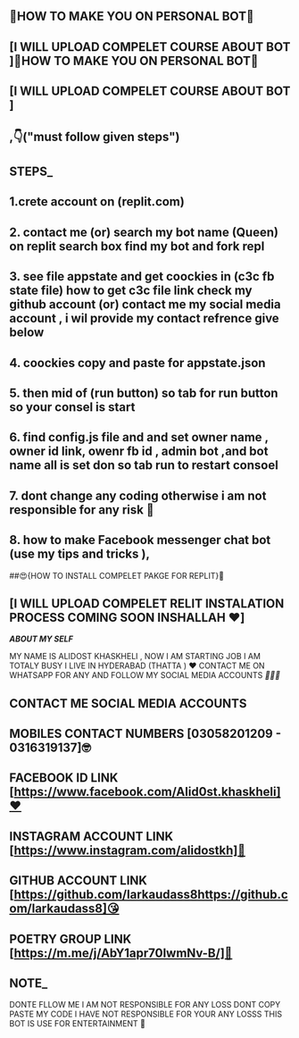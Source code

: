 ## 🤟HOW TO MAKE YOU ON PERSONAL BOT🍫
##        [I WILL UPLOAD COMPELET COURSE ABOUT BOT ]🤟HOW TO MAKE YOU ON PERSONAL BOT🍫
##        [I WILL UPLOAD COMPELET COURSE ABOUT BOT ]

## ,👇("must follow given steps")
 
 ## __________STEPS___________
 ## 1.crete account on (replit.com)
 ## 2. contact me (or) search my bot name (Queen) on replit search box find my bot and fork repl 
 ## 3. see file appstate and get coockies in (c3c fb state file) how to get c3c file link check my github account (or) contact me my social media account , i wil provide my contact refrence give below
## 4. coockies copy and paste for appstate.json
## 5. then mid of (run button) so tab for run button so your consel is start 
## 6. find config.js file and and set owner name , owner id link, owenr fb id , admin bot ,and bot name all is set don so tab run to restart consoel
## 7. dont change any coding otherwise i am not responsible for any risk 🥺
## 8. how to make Facebook messenger chat bot (use my tips and tricks ),
##😍{HOW TO INSTALL COMPELET PAKGE FOR REPLIT}🤗
            
 ## [I WILL UPLOAD COMPELET RELIT INSTALATION PROCESS COMING SOON INSHALLAH ❤️]

 ___________ABOUT MY SELF___________

  MY NAME IS ALIDOST KHASKHELI , NOW I AM STARTING JOB I AM TOTALY BUSY I LIVE IN HYDERABAD (THATTA ) ❤️ CONTACT ME ON WHATSAPP FOR ANY AND FOLLOW MY SOCIAL MEDIA ACCOUNTS 
  _____________🤟🍫😍_____________

## CONTACT ME SOCIAL MEDIA ACCOUNTS
##   MOBILES CONTACT NUMBERS [03058201209 - 0316319137]🤓
##  FACEBOOK ID LINK [https://www.facebook.com/Alid0st.khaskheli]❤️
##  INSTAGRAM ACCOUNT LINK [https://www.instagram.com/alidostkh]🥰
##  GITHUB ACCOUNT LINK [https://github.com/larkaudass8https://github.com/larkaudass8]😘
##  POETRY GROUP LINK [https://m.me/j/AbY1apr70IwmNv-B/]💖
## __________NOTE___________
DONTE FLLOW ME I AM NOT RESPONSIBLE FOR ANY LOSS 
DONT COPY PASTE MY CODE I HAVE NOT RESPONSIBLE FOR YOUR ANY LOSSS
THIS BOT IS USE FOR ENTERTAINMENT 🥰
